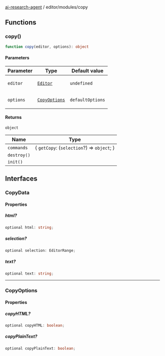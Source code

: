 [ai-research-agent](../../modules.md) / editor/modules/copy

## Functions

### copy()

```ts
function copy(editor, options): object
```

#### Parameters

<table>
<thead>
<tr>
<th>Parameter</th>
<th>Type</th>
<th>Default value</th>
</tr>
</thead>
<tbody>
<tr>
<td>

`editor`

</td>
<td>

[`Editor`](../Editor.md#editor)

</td>
<td>

`undefined`

</td>
</tr>
<tr>
<td>

`options`

</td>
<td>

[`CopyOptions`](copy.md#copyoptions)

</td>
<td>

`defaultOptions`

</td>
</tr>
</tbody>
</table>

#### Returns

`object`

| Name | Type |
| ------ | ------ |
| `commands` | \{ `getCopy`: (`selection`?) => `object`; \} |
| `destroy()` |  |
| `init()` |  |

## Interfaces

### CopyData

#### Properties

##### html?

```ts
optional html: string;
```

##### selection?

```ts
optional selection: EditorRange;
```

##### text?

```ts
optional text: string;
```

***

### CopyOptions

#### Properties

##### copyHTML?

```ts
optional copyHTML: boolean;
```

##### copyPlainText?

```ts
optional copyPlainText: boolean;
```
